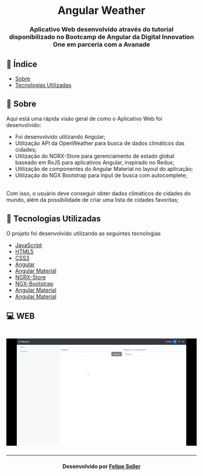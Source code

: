 <h1 align="center">
Angular Weather <br>
</h1>
<h3 align="center"> Aplicativo Web desenvolvido através do tutorial disponibilizado no Bootcamp de Angular da Digital Innovation One em parceria com a Avanade </h3>

## :bookmark_tabs: Índice

- [Sobre](#sobre)
- [Tecnologias Utilizadas](#tecnologias-utilizadas)

<a id="sobre"></a>

## :bookmark: Sobre

Aqui está uma rápida visão geral de como o Aplicativo Web foi desenvolvido:
<br>
- Foi desenvolvido utilizando Angular;
- Utilização API da OpenWeather para busca de dados climáticos das cidades;
- Utilização do NGRX-Store para gerenciamento de estado global baseado em RxJS para aplicativos Angular, inspirado no Redux;
- Utilização de componentes do Angular Material no layout do aplicação; 
- Utilização do NGX Bootstrap para input de busca com autocomplete;
<br>
Com isso, o usuário deve conseguir obter dados climáticos de cidades do mundo, além da possibilidade de criar uma lista de cidades favoritas;

<a id="tecnologias-utilizadas"></a>

## :rocket: Tecnologias Utilizadas

O projeto foi desenvolvido utilizando as seguintes tecnologias

- [JavaScript](https://developer.mozilla.org/pt-BR/docs/Aprender/JavaScript)
- [HTML5](https://developer.mozilla.org/pt-BR/docs/Web/HTML)
- [CSS3](https://developer.mozilla.org/pt-BR/docs/Web/CSS)
- [Angular](https://angular.io/)
- [Angular Material](https://material.angular.io/)
- [NGRX-Store](https://ngrx.io/guide/store)
- [NGX-Bootstrap](https://valor-software.com/ngx-bootstrap/#/)
- [Angular Material](https://material.angular.io/)
- [Angular Material](https://material.angular.io/)

## :computer: WEB

<h1 align="center">    
    <img alt="Web" src="https://github.com/FelipeSoller/angular-weather/blob/main/Angular-Weather.gif" width="900px">    
</h1>


---

<h4 align="center">
    Desenvolvido por <a href="https://www.linkedin.com/in/felipesoller/" target="_blank">Felipe Soller</a>
</h4>
